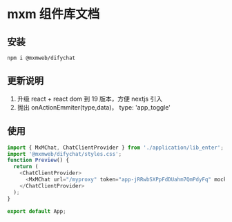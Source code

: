 # mxm 组件库文档

## 安装

`npm i @mxmweb/difychat`

## 更新说明

1. 升级 react + react dom 到 19 版本，方便 nextjs 引入
2. 抛出 onActionEmmiter(type,data)， type: 'app_toggle'

## 使用

```ts
import { MxMChat, ChatClientProvider } from './application/lib_enter';
import '@mxmweb/difychat/styles.css';
function Preview() {
  return (
    <ChatClientProvider>
      <MxMChat url="/myproxy" token="app-jRRwbSXPpFdDUahm7QmPdyFq" mock={false} />
    </ChatClientProvider>
  );
}

export default App;
```
